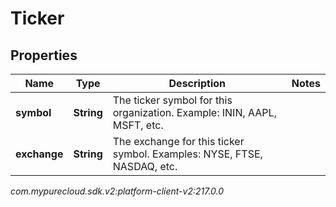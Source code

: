 # Ticker


## Properties

| Name | Type | Description | Notes |
| ------------ | ------------- | ------------- | ------------- |
| **symbol** | **String** | The ticker symbol for this organization. Example: ININ, AAPL, MSFT, etc. |  |
| **exchange** | **String** | The exchange for this ticker symbol. Examples: NYSE, FTSE, NASDAQ, etc. |  |




_com.mypurecloud.sdk.v2:platform-client-v2:217.0.0_
